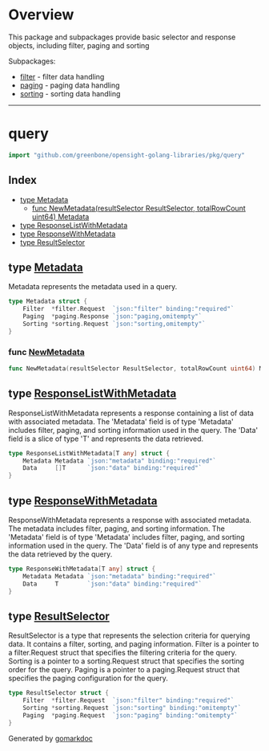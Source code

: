 # Overview

This package and subpackages provide basic selector and response objects, including filter, paging and sorting

Subpackages:
* [filter](filter/README.md) - filter data handling
* [paging](paging/README.md) - paging data handling
* [sorting](sorting/README.md) - sorting data handling

---

<!-- gomarkdoc:embed:start -->

<!-- Code generated by gomarkdoc. DO NOT EDIT -->

# query

```go
import "github.com/greenbone/opensight-golang-libraries/pkg/query"
```

## Index

- [type Metadata](<#Metadata>)
  - [func NewMetadata\(resultSelector ResultSelector, totalRowCount uint64\) Metadata](<#NewMetadata>)
- [type ResponseListWithMetadata](<#ResponseListWithMetadata>)
- [type ResponseWithMetadata](<#ResponseWithMetadata>)
- [type ResultSelector](<#ResultSelector>)


<a name="Metadata"></a>
## type [Metadata](<https://github.com/greenbone/opensight-golang-libraries/blob/main/pkg/query/responseWithMetadata.go#L27-L31>)

Metadata represents the metadata used in a query.

```go
type Metadata struct {
    Filter  *filter.Request  `json:"filter" binding:"required"`
    Paging  *paging.Response `json:"paging,omitempty"`
    Sorting *sorting.Request `json:"sorting,omitempty"`
}
```

<a name="NewMetadata"></a>
### func [NewMetadata](<https://github.com/greenbone/opensight-golang-libraries/blob/main/pkg/query/responseWithMetadata.go#L33>)

```go
func NewMetadata(resultSelector ResultSelector, totalRowCount uint64) Metadata
```



<a name="ResponseListWithMetadata"></a>
## type [ResponseListWithMetadata](<https://github.com/greenbone/opensight-golang-libraries/blob/main/pkg/query/responseWithMetadata.go#L12-L15>)

ResponseListWithMetadata represents a response containing a list of data with associated metadata. The 'Metadata' field is of type 'Metadata' includes filter, paging, and sorting information used in the query. The 'Data' field is a slice of type 'T' and represents the data retrieved.

```go
type ResponseListWithMetadata[T any] struct {
    Metadata Metadata `json:"metadata" binding:"required"`
    Data     []T      `json:"data" binding:"required"`
}
```

<a name="ResponseWithMetadata"></a>
## type [ResponseWithMetadata](<https://github.com/greenbone/opensight-golang-libraries/blob/main/pkg/query/responseWithMetadata.go#L21-L24>)

ResponseWithMetadata represents a response with associated metadata. The metadata includes filter, paging, and sorting information. The 'Metadata' field is of type 'Metadata' includes filter, paging, and sorting information used in the query. The 'Data' field is of any type and represents the data retrieved by the query.

```go
type ResponseWithMetadata[T any] struct {
    Metadata Metadata `json:"metadata" binding:"required"`
    Data     T        `json:"data" binding:"required"`
}
```

<a name="ResultSelector"></a>
## type [ResultSelector](<https://github.com/greenbone/opensight-golang-libraries/blob/main/pkg/query/resultSelector.go#L17-L21>)

ResultSelector is a type that represents the selection criteria for querying data. It contains a filter, sorting, and paging information. Filter is a pointer to a filter.Request struct that specifies the filtering criteria for the query. Sorting is a pointer to a sorting.Request struct that specifies the sorting order for the query. Paging is a pointer to a paging.Request struct that specifies the paging configuration for the query.

```go
type ResultSelector struct {
    Filter  *filter.Request  `json:"filter" binding:"required"`
    Sorting *sorting.Request `json:"sorting" binding:"omitempty"`
    Paging  *paging.Request  `json:"paging" binding:"omitempty"`
}
```

Generated by [gomarkdoc](<https://github.com/princjef/gomarkdoc>)


<!-- gomarkdoc:embed:end -->